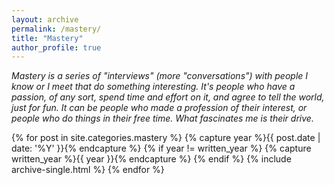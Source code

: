```yaml
---
layout: archive
permalink: /mastery/
title: "Mastery"
author_profile: true
---
```


*Mastery is a series of "interviews" (more "conversations") with people I know or I meet that do something interesting. It's people who have a passion, of any sort, spend time and effort on it, and agree to tell the world, just for fun. It can be people who made a profession of their interest, or people who do things in their free time. What fascinates me is their drive.*

{% for post in site.categories.mastery %}
  {% capture year %}{{ post.date | date: '%Y' }}{% endcapture %}
  {% if year != written_year %}
    {% capture written_year %}{{ year }}{% endcapture %}
  {% endif %}
  {% include archive-single.html %}
{% endfor %}


